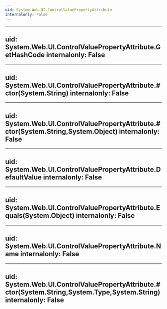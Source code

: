 ```yaml
---
uid: System.Web.UI.ControlValuePropertyAttribute
internalonly: False
---
```


---
uid: System.Web.UI.ControlValuePropertyAttribute.GetHashCode
internalonly: False
---

---
uid: System.Web.UI.ControlValuePropertyAttribute.#ctor(System.String)
internalonly: False
---

---
uid: System.Web.UI.ControlValuePropertyAttribute.#ctor(System.String,System.Object)
internalonly: False
---

---
uid: System.Web.UI.ControlValuePropertyAttribute.DefaultValue
internalonly: False
---

---
uid: System.Web.UI.ControlValuePropertyAttribute.Equals(System.Object)
internalonly: False
---

---
uid: System.Web.UI.ControlValuePropertyAttribute.Name
internalonly: False
---

---
uid: System.Web.UI.ControlValuePropertyAttribute.#ctor(System.String,System.Type,System.String)
internalonly: False
---
